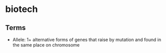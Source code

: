 # biotech


## Terms
- Allele: 1+ alternative forms of genes that raise by mutation and found in the same place on chromosome
